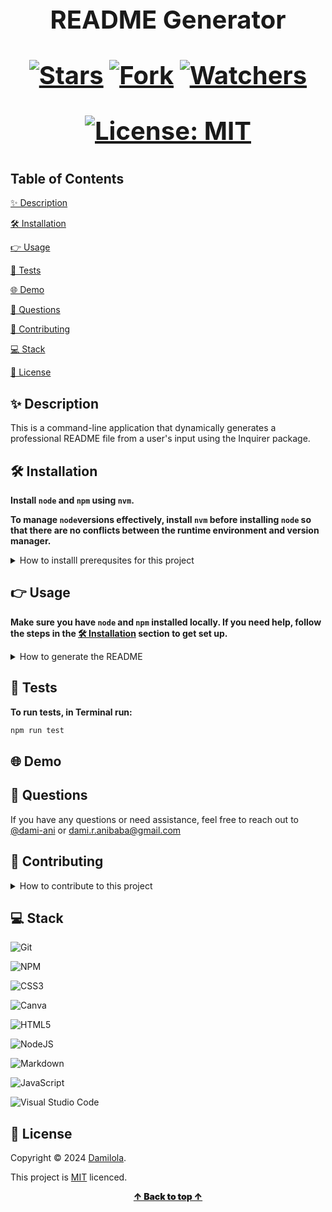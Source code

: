 

<h1 align="center" style="display: block; font-size: 40px; font-weight: bold;">

README Generator

[![Stars](https://img.shields.io/github/stars/dami-ani/README-GEN?style=social)](https://github.com/dami-ani/README-GEN/stargazers)
[![Fork](https://img.shields.io/github/forks/dami-ani/README-GEN?style=social)](https://github.com/dami-ani/README-GEN/network/members)
[![Watchers](https://img.shields.io/github/watchers/dami-ani/README-GEN?style=social)](https://github.com/dami-ani/README-GEN/watchers)

[![License: MIT](https://img.shields.io/badge/License-MIT-yellow.svg)](https://opensource.org/licenses/MIT)
</h1>

## Table of Contents 

[✨ Description](https://github.com/dami-ani/README-GEN?tab=readme-ov-file#-description)

[🛠️ Installation](https://github.com/dami-ani/README-GEN?tab=readme-ov-file#%EF%B8%8F-installation)

[👉 Usage](https://github.com/dami-ani/README-GEN?tab=readme-ov-file#-usage)

[📝 Tests](https://github.com/dami-ani/README-GEN?tab=readme-ov-file#-tests)

[🌐 Demo](https://github.com/dami-ani/README-GEN?tab=readme-ov-file#-demo)

[💬 Questions](https://github.com/dami-ani/README-GEN?tab=readme-ov-file#-questions)

[🤝 Contributing](https://github.com/dami-ani/README-GEN?tab=readme-ov-file#-contributing)

[💻 Stack](https://github.com/dami-ani/README-GEN?tab=readme-ov-file#-stack)

[📄 License](https://github.com/dami-ani/README-GEN?tab=readme-ov-file#-license)


## ✨ Description

This is a command-line application that dynamically generates a professional README file from a user's input using the Inquirer package.


## 🛠️ Installation

**Install `node` and `npm` using `nvm`.**

**To manage `node`versions effectively, install `nvm` before installing `node` so that there are no conflicts between the runtime environment and version manager.**

<details>
<summary>How to installl prerequsites for this project</summary>
<br>

1. Use cURL to download installation script. In Terminal run the following command:
```sh
 curl -o- https://raw.githubusercontent.com/nvm-sh/nvm/v0.38.0install.sh | bash
```

2. Follow the instructions on your Terminal, you'll be promted to add some lines to your shell config file `.zshrc`. 

    Open your shell config file `.zshrc` in vscode. In Terminal run the following command:
```sh
code . zshrc
```

3. At the bottom of your `.zshrc` file, copy and paste the following:
```sh
export NVM_DIR="$HOME/.nvm"
[ -s "$NVM_DIR/nvm.sh" ] && \. "$NVM_DIR/nvm.sh"
[ -s "$NVM_DIR/bash_completion" ] && \. "$NVM_DIR/bash_completion" 
```

4. Save the file and exit vscode. 

5. Restart Terminal to apply the changes or run the following command in Terminal:
```sh
source . ~/.zshrc 
```
***`nvm` is installed ✔️✔️***

</br>

1. ...

2. ... 
</br>

***`node` is installed ✔️✔️***

</br>

1. ...

2. ...
</br>

***`npm` is installed ✔️✔️***

</br>
</details>


## 👉 Usage

**Make sure you have `node` and `npm` installed locally. If you need help, follow the steps in the [🛠️ Installation](https://github.com/dami-ani/README-GEN?tab=readme-ov-file#%EF%B8%8F-installation) section to get set up.**

<details>
<summary>How to generate the README</summary>
<br>

1. Clone the Repository, in Terminal run:
```sh
git clone https://github.com/YOUR_USERNAME/README-GEN/.git
```

2. Generate a new README, go to your project directory, in Terminal run:
```sh
cd yourProjectDirectory
node index.js
```

3. Follow the prompts to provide information about your project, like its title, description, usage, and more.

4. Once task are completed, locate the generated README in the `output` directory, open it with vscode for review.

5. Customise the generated README to your liking. 

6. Save your changes and commit your new README file to your project repository!
</details>


## 📝 Tests
**To run tests, in Terminal run:**
```sh
npm run test
```

## 🌐 Demo

## 💬 Questions

If you have any questions or need assistance, feel free to reach out to [@dami-ani](https://github.com/dami-ani) or dami.r.anibaba@gmail.com

## 🤝 Contributing

<details>
<summary>How to contribute to this project</summary>
<br>

1. [Fork it](https://github.com/dami-ani/README-GEN/fork)

2. Clone the forked repository to your local environment. In Terminal run:
```sh
git clone https://github.com/YOUR_USERNAME/README-GEN/.git
```

3. Create your feature branch. In Terminal run:
```sh
git checkout -b feature/yourBranchName
```

4. Make your changes.

5. Commit your changes. In Terminal run:
```sh
git add -A
git commit -m "Add yourBranchName"
```

6. Push your changes to your forked repository. In Terminal run:
```sh
git push origin feature/yourBranchName
```

7. Create a pull request. 


8. Review and addrees feedback. Make necessary changes and revert back to step #5.


**✨ Once your pull request is approved, it will be merged into the main branch ✨**
</details>



## 💻 Stack 
![Git](https://img.shields.io/badge/git-%23F05033.svg?style=for-the-badge&logo=git&logoColor=white)

![NPM](https://img.shields.io/badge/NPM-%23CB3837.svg?style=for-the-badge&logo=npm&logoColor=white)

![CSS3](https://img.shields.io/badge/css3-%231572B6.svg?style=for-the-badge&logo=css3&logoColor=white)

![Canva](https://img.shields.io/badge/Canva-%2300C4CC.svg?style=for-the-badge&logo=Canva&logoColor=white)

![HTML5](https://img.shields.io/badge/html5-%23E34F26.svg?style=for-the-badge&logo=html5&logoColor=white)

![NodeJS](https://img.shields.io/badge/node.js-6DA55F?style=for-the-badge&logo=node.js&logoColor=white)

![Markdown](https://img.shields.io/badge/markdown-%23000000.svg?style=for-the-badge&logo=markdown&logoColor=white)

![JavaScript](https://img.shields.io/badge/javascript-%23323330.svg?style=for-the-badge&logo=javascript&logoColor=%23F7DF1E)

![Visual Studio Code](https://img.shields.io/badge/Visual%20Studio%20Code-0078d7.svg?style=for-the-badge&logo=visual-studio-code&logoColor=white)


## 📄 License
Copyright ©️ 2024 [Damilola](https://github.com/dami-ani).

This project is [MIT](./LICENSE) licenced.

<div align="center" style="font-weight: 900;"> <a href="#table-of-contents">↑ Back to top ↑</a></div>

